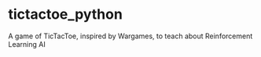 # tictactoe_python
A game of TicTacToe, inspired by Wargames, to teach about Reinforcement Learning AI
